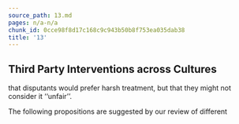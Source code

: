 ```yaml
---
source_path: 13.md
pages: n/a-n/a
chunk_id: 0cce98f8d17c168c9c943b50b8f753ea035dab38
title: '13'
---
```

## Third Party Interventions across Cultures

that disputants would prefer harsh treatment, but that they might not consider it ‘‘unfair’’.

The following propositions are suggested by our review of different
